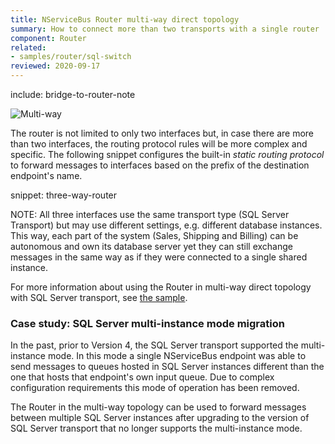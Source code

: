 ```yaml
---
title: NServiceBus Router multi-way direct topology
summary: How to connect more than two transports with a single router
component: Router
related:
- samples/router/sql-switch
reviewed: 2020-09-17
---
```


include: bridge-to-router-note

![Multi-way](multi-way.svg)

The router is not limited to only two interfaces but, in case there are more than two interfaces, the routing protocol rules will be more complex and specific. The following snippet configures the built-in *static routing protocol* to forward messages to interfaces based on the prefix of the destination endpoint's name.

snippet: three-way-router

NOTE: All three interfaces use the same transport type (SQL Server Transport) but may use different settings, e.g. different database instances. This way, each part of the system (Sales, Shipping and Billing) can be autonomous and own its database server yet they can still exchange messages in the same way as if they were connected to a single shared instance.

For more information about using the Router in multi-way direct topology with SQL Server transport, see [the sample](/samples/router/sql-switch).

### Case study: SQL Server multi-instance mode migration

In the past, prior to Version 4, the SQL Server transport supported the multi-instance mode. In this mode a single NServiceBus endpoint was able to send messages to queues hosted in SQL Server instances different than the one that hosts that endpoint's own input queue. Due to complex configuration requirements this mode of operation has been removed.

The Router in the multi-way topology can be used to forward messages between multiple SQL Server instances after upgrading to the version of SQL Server transport that no longer supports the multi-instance mode.
